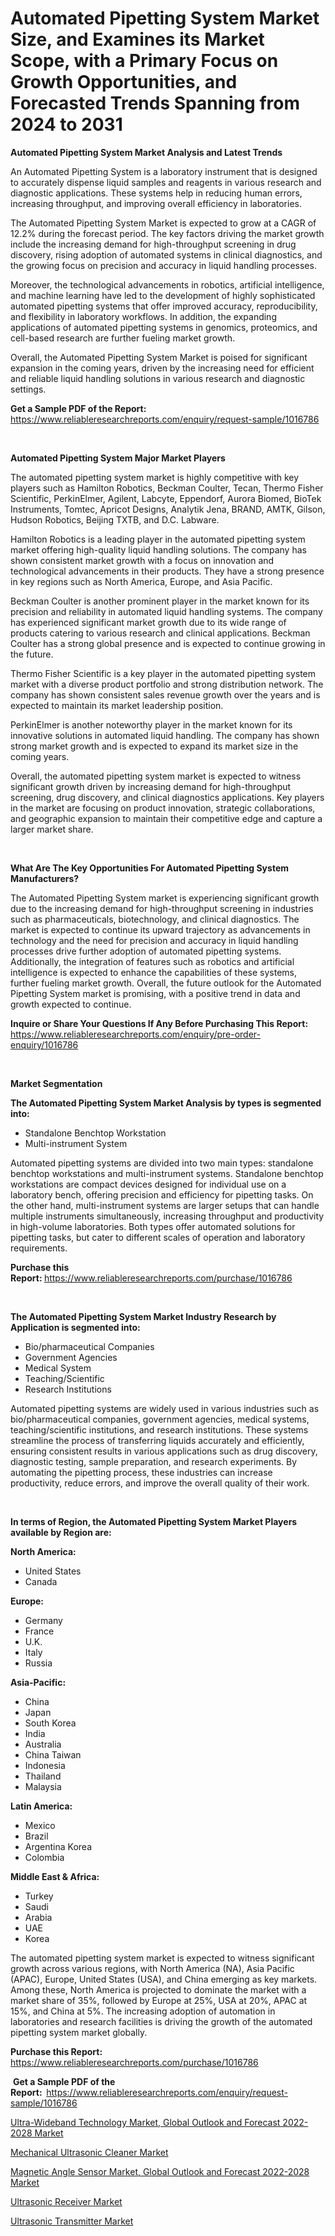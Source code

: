 <p><h1>Automated Pipetting System Market Size, and Examines its Market Scope, with a Primary Focus on Growth Opportunities, and Forecasted Trends Spanning from 2024 to 2031</h1></p><p><strong>Automated Pipetting System Market Analysis and Latest Trends</strong></p>
<p><p>An Automated Pipetting System is a laboratory instrument that is designed to accurately dispense liquid samples and reagents in various research and diagnostic applications. These systems help in reducing human errors, increasing throughput, and improving overall efficiency in laboratories.</p><p>The Automated Pipetting System Market is expected to grow at a CAGR of 12.2% during the forecast period. The key factors driving the market growth include the increasing demand for high-throughput screening in drug discovery, rising adoption of automated systems in clinical diagnostics, and the growing focus on precision and accuracy in liquid handling processes.</p><p>Moreover, the technological advancements in robotics, artificial intelligence, and machine learning have led to the development of highly sophisticated automated pipetting systems that offer improved accuracy, reproducibility, and flexibility in laboratory workflows. In addition, the expanding applications of automated pipetting systems in genomics, proteomics, and cell-based research are further fueling market growth.</p><p>Overall, the Automated Pipetting System Market is poised for significant expansion in the coming years, driven by the increasing need for efficient and reliable liquid handling solutions in various research and diagnostic settings.</p></p>
<p><strong>Get a Sample PDF of the Report:&nbsp;</strong> <a href="https://www.reliableresearchreports.com/enquiry/request-sample/1016786">https://www.reliableresearchreports.com/enquiry/request-sample/1016786</a></p>
<p>&nbsp;</p>
<p><strong>Automated Pipetting System Major Market Players</strong></p>
<p><p>The automated pipetting system market is highly competitive with key players such as Hamilton Robotics, Beckman Coulter, Tecan, Thermo Fisher Scientific, PerkinElmer, Agilent, Labcyte, Eppendorf, Aurora Biomed, BioTek Instruments, Tomtec, Apricot Designs, Analytik Jena, BRAND, AMTK, Gilson, Hudson Robotics, Beijing TXTB, and D.C. Labware.</p><p>Hamilton Robotics is a leading player in the automated pipetting system market offering high-quality liquid handling solutions. The company has shown consistent market growth with a focus on innovation and technological advancements in their products. They have a strong presence in key regions such as North America, Europe, and Asia Pacific.</p><p>Beckman Coulter is another prominent player in the market known for its precision and reliability in automated liquid handling systems. The company has experienced significant market growth due to its wide range of products catering to various research and clinical applications. Beckman Coulter has a strong global presence and is expected to continue growing in the future.</p><p>Thermo Fisher Scientific is a key player in the automated pipetting system market with a diverse product portfolio and strong distribution network. The company has shown consistent sales revenue growth over the years and is expected to maintain its market leadership position.</p><p>PerkinElmer is another noteworthy player in the market known for its innovative solutions in automated liquid handling. The company has shown strong market growth and is expected to expand its market size in the coming years.</p><p>Overall, the automated pipetting system market is expected to witness significant growth driven by increasing demand for high-throughput screening, drug discovery, and clinical diagnostics applications. Key players in the market are focusing on product innovation, strategic collaborations, and geographic expansion to maintain their competitive edge and capture a larger market share.</p></p>
<p>&nbsp;</p>
<p><strong>What Are The Key Opportunities For Automated Pipetting System Manufacturers?</strong></p>
<p><p>The Automated Pipetting System market is experiencing significant growth due to the increasing demand for high-throughput screening in industries such as pharmaceuticals, biotechnology, and clinical diagnostics. The market is expected to continue its upward trajectory as advancements in technology and the need for precision and accuracy in liquid handling processes drive further adoption of automated pipetting systems. Additionally, the integration of features such as robotics and artificial intelligence is expected to enhance the capabilities of these systems, further fueling market growth. Overall, the future outlook for the Automated Pipetting System market is promising, with a positive trend in data and growth expected to continue.</p></p>
<p><strong>Inquire or Share Your Questions If Any Before Purchasing This Report:</strong> <a href="https://www.reliableresearchreports.com/enquiry/pre-order-enquiry/1016786">https://www.reliableresearchreports.com/enquiry/pre-order-enquiry/1016786</a></p>
<p>&nbsp;</p>
<p><strong>Market Segmentation</strong></p>
<p><strong>The Automated Pipetting System Market Analysis by types is segmented into:</strong></p>
<p><ul><li>Standalone Benchtop Workstation</li><li>Multi-instrument System</li></ul></p>
<p><p>Automated pipetting systems are divided into two main types: standalone benchtop workstations and multi-instrument systems. Standalone benchtop workstations are compact devices designed for individual use on a laboratory bench, offering precision and efficiency for pipetting tasks. On the other hand, multi-instrument systems are larger setups that can handle multiple instruments simultaneously, increasing throughput and productivity in high-volume laboratories. Both types offer automated solutions for pipetting tasks, but cater to different scales of operation and laboratory requirements.</p></p>
<p><strong>Purchase this Report:&nbsp;</strong><a href="https://www.reliableresearchreports.com/purchase/1016786">https://www.reliableresearchreports.com/purchase/1016786</a></p>
<p>&nbsp;</p>
<p><strong>The Automated Pipetting System Market Industry Research by Application is segmented into:</strong></p>
<p><ul><li>Bio/pharmaceutical Companies</li><li>Government Agencies</li><li>Medical System</li><li>Teaching/Scientific</li><li>Research Institutions</li></ul></p>
<p><p>Automated pipetting systems are widely used in various industries such as bio/pharmaceutical companies, government agencies, medical systems, teaching/scientific institutions, and research institutions. These systems streamline the process of transferring liquids accurately and efficiently, ensuring consistent results in various applications such as drug discovery, diagnostic testing, sample preparation, and research experiments. By automating the pipetting process, these industries can increase productivity, reduce errors, and improve the overall quality of their work.</p></p>
<p>&nbsp;</p>
<p><strong>In terms of Region, the Automated Pipetting System Market Players available by Region are:</strong></p>
<p>
    <p> <strong> North America: </strong>
        <ul>
            <li>United States</li>
            <li>Canada</li>
        </ul>
        </p> 
    <p> <strong> Europe: </strong>
        <ul>
            <li>Germany</li>
            <li>France</li>
            <li>U.K.</li>
            <li>Italy</li>
            <li>Russia</li>
        </ul>
        </p> 
    <p> <strong> Asia-Pacific: </strong>
        <ul>
            <li>China</li>
            <li>Japan</li>
            <li>South Korea</li>
            <li>India</li>
            <li>Australia</li>
            <li>China Taiwan</li>
            <li>Indonesia</li>
            <li>Thailand</li>
            <li>Malaysia</li>
        </ul>
        </p> 
    <p> <strong> Latin America: </strong>
        <ul>
            <li>Mexico</li>
            <li>Brazil</li>
            <li>Argentina Korea</li>
            <li>Colombia</li>
        </ul>
        </p> 
    <p> <strong> Middle East & Africa: </strong>
        <ul>
            <li>Turkey</li>
            <li>Saudi</li>
            <li>Arabia</li>
            <li>UAE</li>
            <li>Korea</li>
        </ul>
    </p>
    </p>
<p><p>The automated pipetting system market is expected to witness significant growth across various regions, with North America (NA), Asia Pacific (APAC), Europe, United States (USA), and China emerging as key markets. Among these, North America is projected to dominate the market with a market share of 35%, followed by Europe at 25%, USA at 20%, APAC at 15%, and China at 5%. The increasing adoption of automation in laboratories and research facilities is driving the growth of the automated pipetting system market globally.</p></p>
<p><strong>Purchase this Report: </strong><a href="https://www.reliableresearchreports.com/purchase/1016786">https://www.reliableresearchreports.com/purchase/1016786</a></p>
<p>&nbsp;<strong>Get a Sample PDF of the Report:&nbsp;&nbsp;</strong><a href="https://www.reliableresearchreports.com/enquiry/request-sample/1016786">https://www.reliableresearchreports.com/enquiry/request-sample/1016786</a></p>
<p><strong></strong></p>
<p><p><a href="https://github.com/nancykennedykellievqfqt2/Market-Research-Report-List-1/blob/main/ultra-wideband-technology-market-global-outlook-and-forecast-2022-2028-market.md">Ultra-Wideband Technology Market, Global Outlook and Forecast 2022-2028 Market</a></p><p><a href="https://medium.com/p/5930b3417ab1/edit">Mechanical Ultrasonic Cleaner Market</a></p><p><a href="https://github.com/seekum/Market-Research-Report-List-1/blob/main/magnetic-angle-sensor-market-global-outlook-and-forecast-2022-2028-market.md">Magnetic Angle Sensor Market, Global Outlook and Forecast 2022-2028 Market</a></p><p><a href="https://medium.com/@liamblick633/ultrasonic-receiver-market-trends-and-market-analysis-forecasted-for-period-2024-2031-a56fb00ed066">Ultrasonic Receiver Market</a></p><p><a href="https://medium.com/@liamblick633/ultrasonic-transmitter-market-comprehensive-assessment-by-type-application-and-geography-3d3def1273f1">Ultrasonic Transmitter Market</a></p></p>